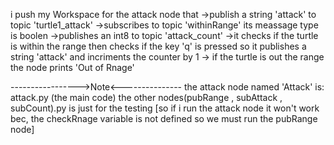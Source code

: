i push my Workspace for the attack node that 
	->publish a string 'attack' to topic 'turtle1_attack'
	->subscribes to topic 'withinRange' its meassage type is boolen
	->publishes an int8 to topic 'attack_count'
	->it checks if the turtle is within the range then checks if the key 'q' is pressed so 		  it publishes a string 'attack' and incriments the counter by 1
	-> if the turtle is out the range the node prints 'Out of Rnage'
	
	
	
----------------->Note<---------------
the attack node named 'Attack' is: attack.py (the main code)
the other nodes(pubRange , subAttack , subCount).py is just for the testing
[so if i run the attack node it won't work bec, the checkRnage variable is not defined so we must run the pubRange node]
